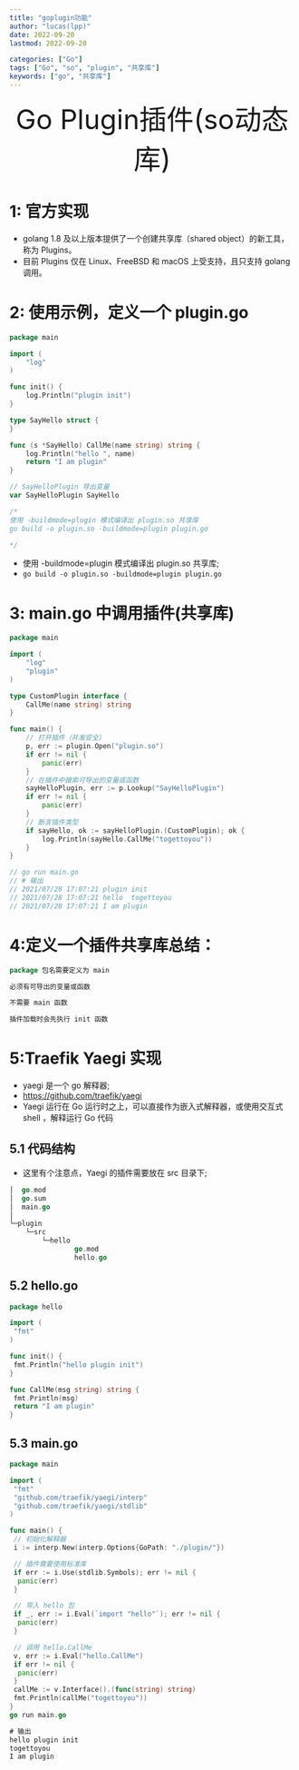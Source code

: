 ```yaml
---
title: "goplugin功能"
author: "lucas(lpp)"
date: 2022-09-20
lastmod: 2022-09-20

categories: ["Go"]
tags: ["Go", "so", "plugin", "共享库"]
keywords: ["go", "共享库"]
---
```


<div align="center"><font size="35">Go Plugin插件(so动态库)</font></div>

# 1: 官方实现

- golang 1.8 及以上版本提供了一个创建共享库（shared object）的新工具，称为 Plugins。
- 目前 Plugins 仅在 Linux、FreeBSD 和 macOS 上受支持，且只支持 golang 调用。

# 2: 使用示例，定义一个 plugin.go

```go
package main

import (
	"log"
)

func init() {
	log.Println("plugin init")
}

type SayHello struct {
}

func (s *SayHello) CallMe(name string) string {
	log.Println("hello ", name)
	return "I am plugin"
}

// SayHelloPlugin 导出变量
var SayHelloPlugin SayHello

/*
使用 -buildmode=plugin 模式编译出 plugin.so 共享库
go build -o plugin.so -buildmode=plugin plugin.go

*/

```

- 使用 -buildmode=plugin 模式编译出 plugin.so 共享库;
- `go build -o plugin.so -buildmode=plugin plugin.go`

# 3: main.go 中调用插件(共享库)

```go
package main

import (
	"log"
	"plugin"
)

type CustomPlugin interface {
	CallMe(name string) string
}

func main() {
	// 打开插件（并发安全）
	p, err := plugin.Open("plugin.so")
	if err != nil {
		panic(err)
	}
	// 在插件中搜索可导出的变量或函数
	sayHelloPlugin, err := p.Lookup("SayHelloPlugin")
	if err != nil {
		panic(err)
	}
	// 断言插件类型
	if sayHello, ok := sayHelloPlugin.(CustomPlugin); ok {
		log.Println(sayHello.CallMe("togettoyou"))
	}
}

// go run main.go
// # 输出
// 2021/07/28 17:07:21 plugin init
// 2021/07/28 17:07:21 hello  togettoyou
// 2021/07/28 17:07:21 I am plugin

```

# 4:定义一个插件共享库总结：

```go
package 包名需要定义为 main

必须有可导出的变量或函数

不需要 main 函数

插件加载时会先执行 init 函数
```

# 5:Traefik Yaegi 实现

- yaegi 是一个 go 解释器;
- https://github.com/traefik/yaegi
- Yaegi 运行在 Go 运行时之上，可以直接作为嵌入式解释器，或使用交互式 shell ，解释运行 Go 代码

## 5.1 代码结构

- 这里有个注意点，Yaegi 的插件需要放在 src 目录下;

```go
│  go.mod
│  go.sum
│  main.go
│
└─plugin
    └─src
        └─hello
                go.mod
                hello.go
```

## 5.2 hello.go

```go
package hello

import (
 "fmt"
)

func init() {
 fmt.Println("hello plugin init")
}

func CallMe(msg string) string {
 fmt.Println(msg)
 return "I am plugin"
}
```

## 5.3 main.go

```go
package main

import (
 "fmt"
 "github.com/traefik/yaegi/interp"
 "github.com/traefik/yaegi/stdlib"
)

func main() {
 // 初始化解释器
 i := interp.New(interp.Options{GoPath: "./plugin/"})

 // 插件需要使用标准库
 if err := i.Use(stdlib.Symbols); err != nil {
  panic(err)
 }

 // 导入 hello 包
 if _, err := i.Eval(`import "hello"`); err != nil {
  panic(err)
 }

 // 调用 hello.CallMe
 v, err := i.Eval("hello.CallMe")
 if err != nil {
  panic(err)
 }
 callMe := v.Interface().(func(string) string)
 fmt.Println(callMe("togettoyou"))
}
go run main.go

# 输出
hello plugin init
togettoyou
I am plugin
```
